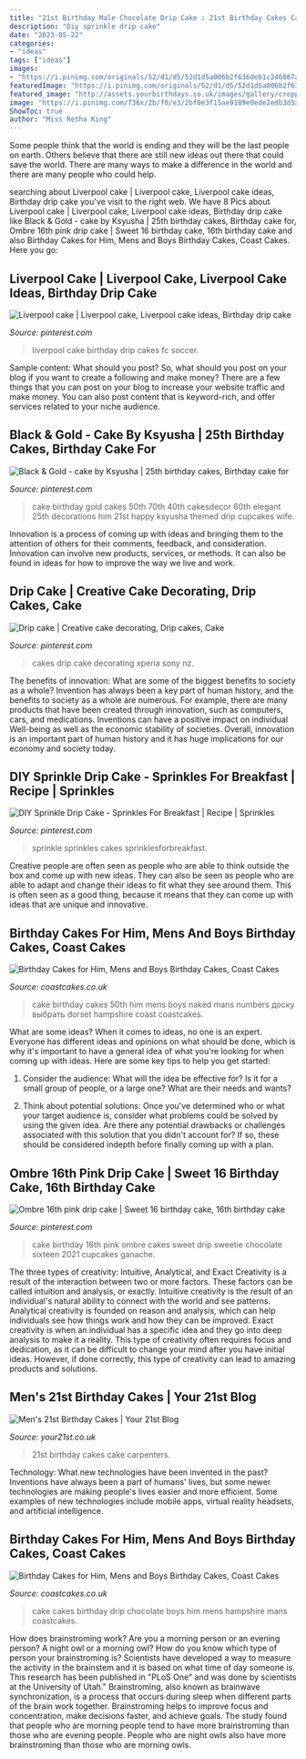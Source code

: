 ```yaml
---
title: "21st Birthday Male Chocolate Drip Cake : 21st Birthday Cakes Cake Carpenters"
description: "Diy sprinkle drip cake"
date: "2023-05-22"
categories:
- "ideas"
tags: ["ideas"]
images:
- "https://i.pinimg.com/originals/52/d1/d5/52d1d5a006b2f636deb1c246087a36cb.jpg"
featuredImage: "https://i.pinimg.com/originals/52/d1/d5/52d1d5a006b2f636deb1c246087a36cb.jpg"
featured_image: "http://assets.yourbirthdays.co.uk/images/gallery/cropped/749_500_csupload_41381049.jpg"
image: "https://i.pinimg.com/736x/2b/f0/e3/2bf0e3f15ae9189e0ede2edb3d5a5e75.jpg"
ShowToc: true
author: "Miss Retha King"
---
```



Some people think that the world is ending and they will be the last people on earth. Others believe that there are still new ideas out there that could save the world. There are many ways to make a difference in the world and there are many people who could help.

	

		
searching about Liverpool cake | Liverpool cake, Liverpool cake ideas, Birthday drip cake you've visit to the right web. We have 8 Pics about Liverpool cake | Liverpool cake, Liverpool cake ideas, Birthday drip cake like Black &amp; Gold - cake by Ksyusha | 25th birthday cakes, Birthday cake for, Ombre 16th pink drip cake | Sweet 16 birthday cake, 16th birthday cake and also Birthday Cakes for Him, Mens and Boys Birthday Cakes, Coast Cakes. Here you go:
		
    
## Liverpool Cake | Liverpool Cake, Liverpool Cake Ideas, Birthday Drip Cake

<img loading=lazy src="https://i.pinimg.com/736x/f6/09/32/f609329c98eafc8f385c1c756475f5d5.jpg" onerror="this.onerror=null;this.src='https://tse2.mm.bing.net/th?id=OIP.E1CT1E6kY38WM96c8LsNeQHaLH&amp;pid=15.1';" alt="Liverpool cake | Liverpool cake, Liverpool cake ideas, Birthday drip cake">

_Source: pinterest.com_

>liverpool cake birthday drip cakes fc soccer. 

	

Sample content: What should you post?
So, what should you post on your blog if you want to create a following and make money? 
There are a few things that you can post on your blog to increase your website traffic and make money. You can also post content that is keyword-rich, and offer services related to your niche audience.

    
## Black &amp; Gold - Cake By Ksyusha | 25th Birthday Cakes, Birthday Cake For

<img loading=lazy src="https://i.pinimg.com/736x/4f/2e/38/4f2e38e171958133590f3ac3d82c3791.jpg" onerror="this.onerror=null;this.src='https://tse4.mm.bing.net/th?id=OIP.RRqWhjXwN_qc4n0JmLsmiAHaJ4&amp;pid=15.1';" alt="Black &amp; Gold - cake by Ksyusha | 25th birthday cakes, Birthday cake for">

_Source: pinterest.com_

>cake birthday gold cakes 50th 70th 40th cakesdecor 60th elegant 25th decorations him 21st happy ksyusha themed drip cupcakes wife. 

	

Innovation is a process of coming up with ideas and bringing them to the attention of others for their comments, feedback, and consideration. Innovation can involve new products, services, or methods. It can also be found in ideas for how to improve the way we live and work.

    
## Drip Cake | Creative Cake Decorating, Drip Cakes, Cake

<img loading=lazy src="https://i.pinimg.com/originals/78/90/93/789093d54a66f070bca338d13d576a6f.jpg" onerror="this.onerror=null;this.src='https://tse4.mm.bing.net/th?id=OIP.4zg2MjjgP_DpC5nMDx2QegHaLH&amp;pid=15.1';" alt="Drip cake | Creative cake decorating, Drip cakes, Cake">

_Source: pinterest.com_

>cakes drip cake decorating xperia sony nz. 

	

The benefits of innovation: What are some of the biggest benefits to society as a whole?
Invention has always been a key part of human history, and the benefits to society as a whole are numerous. For example, there are many products that have been created through innovation, such as computers, cars, and medications. Inventions can have a positive impact on individual Well-being as well as the economic stability of societies. Overall, innovation is an important part of human history and it has huge implications for our economy and society today.

    
## DIY Sprinkle Drip Cake - Sprinkles For Breakfast | Recipe | Sprinkles

<img loading=lazy src="https://i.pinimg.com/originals/52/d1/d5/52d1d5a006b2f636deb1c246087a36cb.jpg" onerror="this.onerror=null;this.src='https://tse3.mm.bing.net/th?id=OIP.0R1-pWj4k8J0_qKpblsiuwHaLG&amp;pid=15.1';" alt="DIY Sprinkle Drip Cake - Sprinkles For Breakfast | Recipe | Sprinkles">

_Source: pinterest.com_

>sprinkle sprinkles cakes sprinklesforbreakfast. 

	

Creative people are often seen as people who are able to think outside the box and come up with new ideas. They can also be seen as people who are able to adapt and change their ideas to fit what they see around them. This is often seen as a good thing, because it means that they can come up with ideas that are unique and innovative.

    
## Birthday Cakes For Him, Mens And Boys Birthday Cakes, Coast Cakes

<img loading=lazy src="https://coastcakes.co.uk/wp-content/uploads/2013/11/cake-012s.jpg" onerror="this.onerror=null;this.src='https://tse2.mm.bing.net/th?id=OIP.VCAkI00L2WuU8qAabNNLtgHaK-&amp;pid=15.1';" alt="Birthday Cakes for Him, Mens and Boys Birthday Cakes, Coast Cakes">

_Source: coastcakes.co.uk_

>cake birthday cakes 50th him mens boys naked mans numbers доску выбрать dorset hampshire coast coastcakes. 

	

What are some ideas?
When it comes to ideas, no one is an expert. Everyone has different ideas and opinions on what should be done, which is why it's important to have a general idea of what you're looking for when coming up with ideas. Here are some key tips to help you get started:
1. Consider the audience: What will the idea be effective for? Is it for a small group of people, or a large one? What are their needs and wants?

2. Think about potential solutions: Once you've determined who or what your target audience is, consider what problems could be solved by using the given idea. Are there any potential drawbacks or challenges associated with this solution that you didn't account for? If so, these should be considered indepth before finally coming up with a plan.


    
## Ombre 16th Pink Drip Cake | Sweet 16 Birthday Cake, 16th Birthday Cake

<img loading=lazy src="https://i.pinimg.com/736x/2b/f0/e3/2bf0e3f15ae9189e0ede2edb3d5a5e75.jpg" onerror="this.onerror=null;this.src='https://tse4.mm.bing.net/th?id=OIP.CnuImjjGuYjNnAZp-TgcHQHaIR&amp;pid=15.1';" alt="Ombre 16th pink drip cake | Sweet 16 birthday cake, 16th birthday cake">

_Source: pinterest.com_

>cake birthday 16th pink ombre cakes sweet drip sweetie chocolate sixteen 2021 cupcakes ganache. 

	

The three types of creativity: Intuitive, Analytical, and Exact
Creativity is a result of the interaction between two or more factors. These factors can be called intuition and analysis, or exactly. Intuitive creativity is the result of an individual's natural ability to connect with the world and see patterns. Analytical creativity is founded on reason and analysis, which can help individuals see how things work and how they can be improved. 
Exact creativity is when an individual has a specific idea and they go into deep analysis to make it a reality. This type of creativity often requires focus and dedication, as it can be difficult to change your mind after you have initial ideas. However, if done correctly, this type of creativity can lead to amazing products and solutions.

    
## Men&#039;s 21st Birthday Cakes | Your 21st Blog

<img loading=lazy src="http://assets.yourbirthdays.co.uk/images/gallery/cropped/749_500_csupload_41381049.jpg" onerror="this.onerror=null;this.src='https://tse3.mm.bing.net/th?id=OIP.lFPMtZAzaOfqomvvlK0A2AHaHJ&amp;pid=15.1';" alt="Men&#039;s 21st Birthday Cakes | Your 21st Blog">

_Source: your21st.co.uk_

>21st birthday cakes cake carpenters. 

	

Technology: What new technologies have been invented in the past?
Inventions have always been a part of humans' lives, but some newer technologies are making people's lives easier and more efficient. Some examples of new technologies include mobile apps, virtual reality headsets, and artificial intelligence.

    
## Birthday Cakes For Him, Mens And Boys Birthday Cakes, Coast Cakes

<img loading=lazy src="http://www.coastcakes.co.uk/wp-content/uploads/2013/11/033s.jpg" onerror="this.onerror=null;this.src='https://tse2.mm.bing.net/th?id=OIP.7RTNCfwTFxDJbU5OfaQE3gHaL_&amp;pid=15.1';" alt="Birthday Cakes for Him, Mens and Boys Birthday Cakes, Coast Cakes">

_Source: coastcakes.co.uk_

>cake cakes birthday drip chocolate boys him mens hampshire mans coastcakes. 

	

How does brainstroming work?
Are you a morning person or an evening person? A night owl or a morning owl? How do you know which type of person your brainstroming is? Scientists have developed a way to measure the activity in the brainstem and it is based on what time of day someone is. This research has been published in "PLoS One" and was done by scientists at the University of Utah."
Brainstroming, also known as brainwave synchronization, is a process that occurs during sleep when different parts of the brain work together. Brainstroming helps to improve focus and concentration, make decisions faster, and achieve goals. The study found that people who are morning people tend to have more brainstroming than those who are evening people. People who are night owls also have more brainstroming than those who are morning owls.


